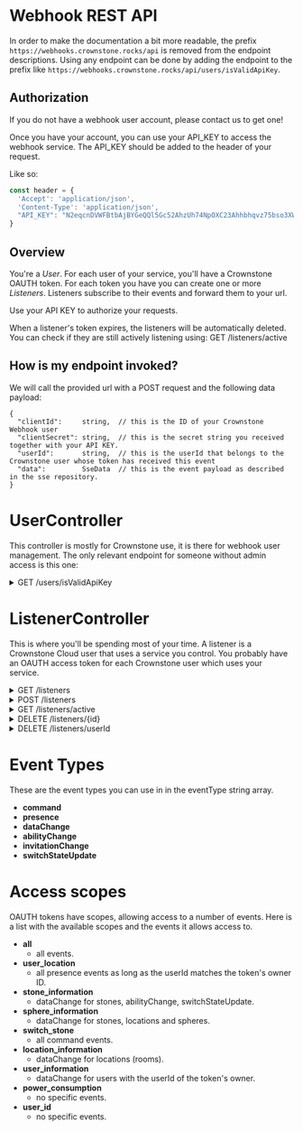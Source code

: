 # Webhook REST API

In order to make the documentation a bit more readable, the prefix `https://webhooks.crownstone.rocks/api` is removed from the endpoint descriptions.
Using any endpoint can be done by adding the endpoint to the prefix like `https://webhooks.crownstone.rocks/api/users/isValidApiKey`.


## Authorization

If you do not have a webhook user account, please contact us to get one!

Once you have your account, you can use your API_KEY to access the webhook service. The API_KEY should be added to the header of your request.

Like so:
```js
const header = {
  'Accept': 'application/json',
  'Content-Type': 'application/json',
  "API_KEY": "N2eqcnDVWFBtbAjBYGeQQl5Gc52AhzUh74NpOXC23Ahhbhqvz75bso3XWGzKtEfg"
}
```

## Overview

You're a *User*. For each user of your service, you'll have a Crownstone OAUTH token. For each token you have you can create one or more *Listeners*. Listeners subscribe to their events and forward them to your url.

Use your API KEY to authorize your requests.

When a listener's token expires, the listeners will be automatically deleted. You can check if they are still actively listening using: GET /listeners/active


## How is my endpoint invoked?

We will call the provided url with a POST request and the following data payload:
```
{
  "clientId":     string,  // this is the ID of your Crownstone Webhook user
  "clientSecret": string,  // this is the secret string you received together with your API KEY.
  "userId":       string,  // this is the userId that belongs to the Crownstone user whose token has received this event
  "data":         SseData  // this is the event payload as described in the sse repository.
}
```


# UserController

This controller is mostly for Crownstone use, it is there for webhook  user management. The only relevant endpoint for someone without admin access is this one:
<details>
<summary>GET /users/isValidApiKey</summary>

> If this returns true, your API key is valid.
>
> Response code: <b>200 | 401</b>
>
> Reply format:
> ```js
> true
 >```
</details>

# ListenerController

This is where you'll be spending most of your time. A listener is a Crownstone Cloud user that uses a service you control. You probably have an OAUTH access token for each Crownstone user
which uses your service.

<details>
<summary>GET /listeners</summary>

> This returns a list of listeners you have registered webhooks for.
>
> Response code: <b>200</b>
>
> Reply format:
> ```js
> [
>   {
>     "id":           string,   // the ID of this listener
>     "token":        string,   // the access/OAUTH token that represents this user
>     "userId":       string,   // the userId of this user on the Crownstone Cloud
>     "expiresAt":    string,   // when your token expires and the listener will be deleted
>     "eventTypes":   string[], // array of SSE event types to forward to the url. All possible events listed below.
>     "url":          string,   // the url to forward the data to
>     "ownerId":      string    // the ID of your users
>   },
>   ...
> ]
> ```
</details>



<details>
<summary>POST /listeners</summary>

> Add a listener for a Crownstone user. The types of events that match the eventTypes (and are allowed within your OAUTH scope) will 
> be forwarded to your URL.
> 
> You can create listeners multiple times. As long as the eventTypes, userId and url are the same as an existing listener, the 
> token will be updated and no duplicate listener is created.
>
> Request format:
> ```js
> {
>   "token":        string,   // the access/OAUTH token that represents this user
>   "userId":       string,   // the userId of this user on the Crownstone Cloud
>   "eventTypes":   string[], // array of SSE event types to forward to the url. All possible events listed below.
>   "url":          string,   // the url to forward the data to
> }
> ```
> 
> Response code: <b>200</b>
>
> Reply format:
> ```js
> {
>   "id":           string,   // the ID of this listener
>   "token":        string,   
>   "userId":       string,   
>   "expiresAt":    string,   // when your token expires and the listener will be deleted
>   "eventTypes":   string[], 
>   "url":          string,   
>   "ownerId":      string    // the ID of your users
> }
> ```
</details>


<details>
<summary>GET /listeners/active</summary>

> Check if you have already registered a listener for Crownstone user with the userId Crownstone Cloud id.
> 
>
> Request format:
>  - userId as query parameter like:
>   ```
>   https://webhooks.crownstone.rocks/api/listeners/active?userId=58bcd2aadf42e8c330b5fd62
>   ```
>
> Response code: <b>200</b>
>
> Reply format:
> ```js
> boolean
> ```
</details>

<details>
<summary>DELETE /listeners/{id}</summary>

> Delete a certain listener by it's listener id.
> 
>
> Request format:
>  - listenerId as path parameter like:
>   ```
>   https://webhooks.crownstone.rocks/api/listeners/58bcd2aadf42e8c330b5fd62
>   ```
>
> Response code: <b>200</b>
>
> Reply format:
> Count of deleted listerners.
> ```js
> {
>    count: number
> }
> ```
</details>


<details>
<summary>DELETE /listeners/userId</summary>

> Delete all listeners that you have registered with a certain Crownstone Cloud id. This is usually done when you 
> want to remove all existing listeners from a Crownstone user, when they leave your service for instance.
>
>
> Request format:
>  - userId as query parameter like:
>   ```
>   https://webhooks.crownstone.rocks/api/listeners/userId?userId=58bcd2aadf42e8c330b5fd62
>   ```
>
> Response code: <b>200</b>
>
> Reply format:
> Count of deleted listerners.
> ```js
> {
>    count: number
> }
> ```
</details>

# Event Types

These are the event types you can use in in the eventType string array.
- **command**
- **presence**
- **dataChange**
- **abilityChange**
- **invitationChange**
- **switchStateUpdate**

# Access scopes

OAUTH tokens have scopes, allowing access to a number of events. Here is a list with the available scopes and the events it allows access to.

- **all**
    - all events.
- **user_location**
    - all presence events as long as the userId matches the token's owner ID.
- **stone_information**
    - dataChange for stones, abilityChange, switchStateUpdate.
- **sphere_information**
    - dataChange for stones, locations and spheres.
- **switch_stone**
    - all command events.
- **location_information**
    - dataChange for locations (rooms).
- **user_information**
    - dataChange for users with the userId of the token's owner.
- **power_consumption**
    - no specific events.
- **user_id**
    - no specific events.
